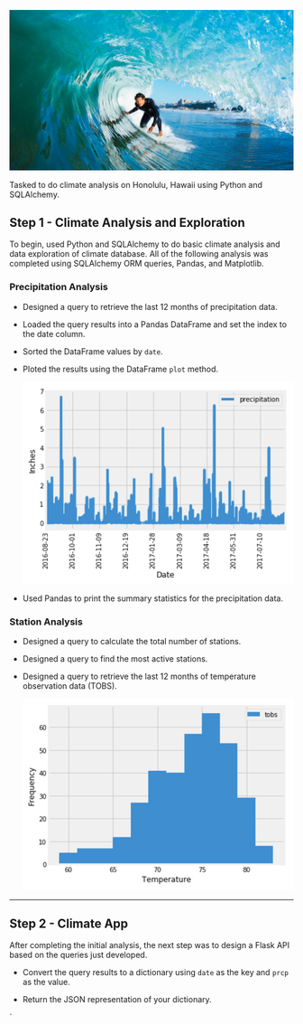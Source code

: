 ![surfs-up.png](Images/surfs-up.png)

Tasked to do climate analysis on Honolulu, Hawaii using Python and SQLAlchemy.

## Step 1 - Climate Analysis and Exploration

To begin, used Python and SQLAlchemy to do basic climate analysis and data exploration of climate database. All of the following analysis was completed using SQLAlchemy ORM queries, Pandas, and Matplotlib.

### Precipitation Analysis

* Designed a query to retrieve the last 12 months of precipitation data.

* Loaded the query results into a Pandas DataFrame and set the index to the date column.

* Sorted the DataFrame values by `date`.

* Ploted the results using the DataFrame `plot` method.

  ![precipitation](Images/precipitation.png)

* Used Pandas to print the summary statistics for the precipitation data.

### Station Analysis

* Designed a query to calculate the total number of stations.

* Designed a query to find the most active stations.

* Designed a query to retrieve the last 12 months of temperature observation data (TOBS).

    ![station-histogram](Images/station-histogram.png)

- - -

## Step 2 - Climate App

After completing the initial analysis, the next step was to design a Flask API based on the queries just developed.

  * Convert the query results to a dictionary using `date` as the key and `prcp` as the value.

  * Return the JSON representation of your dictionary.


` 
